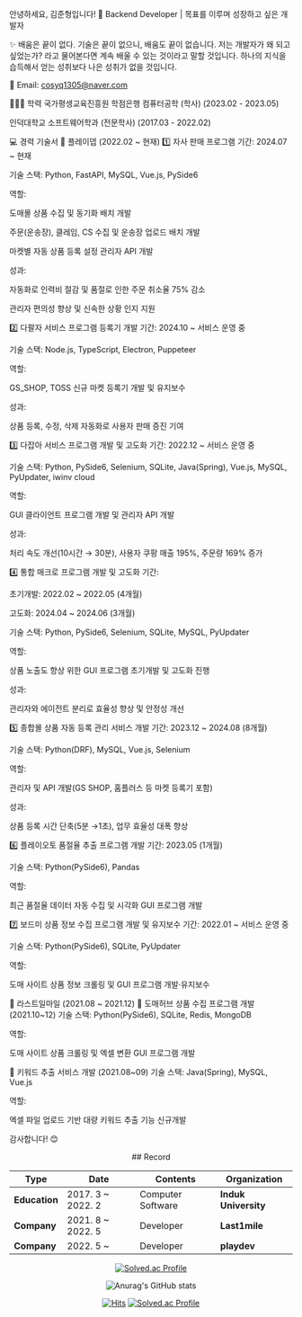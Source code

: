 안녕하세요, 김준형입니다! 👋
Backend Developer | 목표를 이루며 성장하고 싶은 개발자

✨ 배움은 끝이 없다.
기술은 끝이 없으니, 배움도 끝이 없습니다.
저는 개발자가 왜 되고 싶었는가? 라고 물어본다면 계속 배울 수 있는 것이라고 말할 것입니다.
하나의 지식을 습득해서 얻는 성취보다 나은 성취가 없을 것입니다.

📧 Email: cosyq1305@naver.com

👨🏼‍🏫 학력
국가평생교육진흥원 학점은행 컴퓨터공학 (학사) (2023.02 - 2023.05)

인덕대학교 소프트웨어학과 (전문학사) (2017.03 - 2022.02)

💻 경력 기술서
📌 플레이뎁 (2022.02 ~ 현재)
1️⃣ 자사 판매 프로그램
기간: 2024.07 ~ 현재

기술 스택: Python, FastAPI, MySQL, Vue.js, PySide6

역할:

도매몰 상품 수집 및 동기화 배치 개발

주문(운송장), 클레임, CS 수집 및 운송장 업로드 배치 개발

마켓별 자동 상품 등록 설정 관리자 API 개발

성과:

자동화로 인력비 절감 및 품절로 인한 주문 취소율 75% 감소

관리자 편의성 향상 및 신속한 상황 인지 지원

2️⃣ 다팔자 서비스 프로그램 등록기 개발
기간: 2024.10 ~ 서비스 운영 중

기술 스택: Node.js, TypeScript, Electron, Puppeteer

역할:

GS_SHOP, TOSS 신규 마켓 등록기 개발 및 유지보수

성과:

상품 등록, 수정, 삭제 자동화로 사용자 판매 증진 기여

3️⃣ 다잡아 서비스 프로그램 개발 및 고도화
기간: 2022.12 ~ 서비스 운영 중

기술 스택: Python, PySide6, Selenium, SQLite, Java(Spring), Vue.js, MySQL, PyUpdater, iwinv cloud

역할:

GUI 클라이언트 프로그램 개발 및 관리자 API 개발

성과:

처리 속도 개선(10시간 → 30분), 사용자 쿠팡 매출 195%, 주문량 169% 증가

4️⃣ 통합 매크로 프로그램 개발 및 고도화
기간:

초기개발: 2022.02 ~ 2022.05 (4개월)

고도화: 2024.04 ~ 2024.06 (3개월)

기술 스택: Python, PySide6, Selenium, SQLite, MySQL, PyUpdater

역할:

상품 노출도 향상 위한 GUI 프로그램 초기개발 및 고도화 진행

성과:

관리자와 에이전트 분리로 효율성 향상 및 안정성 개선

5️⃣ 종합몰 상품 자동 등록 관리 서비스 개발
기간: 2023.12 ~ 2024.08 (8개월)

기술 스택: Python(DRF), MySQL, Vue.js, Selenium

역할:

관리자 및 API 개발(GS SHOP, 홈플러스 등 마켓 등록기 포함)

성과:

상품 등록 시간 단축(5분 →1초), 업무 효율성 대폭 향상

6️⃣ 플레이오토 품절율 추출 프로그램 개발
기간: 2023.05 (1개월)

기술 스택: Python(PySide6), Pandas

역할:

최근 품절율 데이터 자동 수집 및 시각화 GUI 프로그램 개발

7️⃣ 보드미 상품 정보 수집 프로그램 개발 및 유지보수
기간: 2022.01 ~ 서비스 운영 중

기술 스택: Python(PySide6), SQLite, PyUpdater

역할:

도매 사이트 상품 정보 크롤링 및 GUI 프로그램 개발·유지보수

📌 라스트일마일 (2021.08 ~ 2021.12)
🔹 도매허브 상품 수집 프로그램 개발 (2021.10~12)
기술 스택: Python(PySide6), SQLite, Redis, MongoDB

역할:

도매 사이트 상품 크롤링 및 엑셀 변환 GUI 프로그램 개발

🔹 키워드 추출 서비스 개발 (2021.08~09)
기술 스택: Java(Spring), MySQL, Vue.js

역할:

엑셀 파일 업로드 기반 대량 키워드 추출 기능 신규개발

감사합니다! 😊

<div align="center">
## Record

| **Type** | **Date** | **Contents** | **Organization** |
|---|---|---|---|
| **Education** | 2017. 3 ~ 2022. 2 | Computer Software | **Induk University** |
| **Company** | 2021. 8 ~ 2022. 5 | Developer  | **Last1mile**  |
| **Company** | 2022. 5 ~ | Developer  | **playdev**  |
         
</div>               
    
<div align="center">
  
[![Solved.ac Profile](http://mazassumnida.wtf/api/v2/generate_badge?boj=cosyq1305)](https://solved.ac/cosyq1305/)
                   
</div>  

<div align="center">
         
![Anurag's GitHub stats](https://github-readme-stats.vercel.app/api?username=kjh1305&show_icons=true)

</div>  
  
<div align="center">
         
  [![Hits](https://hits.seeyoufarm.com/api/count/incr/badge.svg?url=https%3A%2F%2Fgithub.com%2Fkjh1305&count_bg=%2379C83D&title_bg=%23555555&icon=datadog.svg&icon_color=%23E7E7E7&title=hits&edge_flat=false)](https://hits.seeyoufarm.com)
[![Solved.ac Profile](http://mazassumnida.wtf/api/mini/generate_badge?boj=cosyq1305)](https://solved.ac/cosyq1305)
  
</div>
<!--
**kjh1305/kjh1305** is a ✨ _special_ ✨ repository because its `README.md` (this file) appears on your GitHub profile.

Here are some ideas to get you started:

- 🔭 I’m currently working on ...
- 🌱 I’m currently learning ...
- 👯 I’m looking to collaborate on ...
- 🤔 I’m looking for help with ...
- 💬 Ask me about ...
- 📫 How to reach me: ...
- 😄 Pronouns: ...
- ⚡ Fun fact: ...
-->
